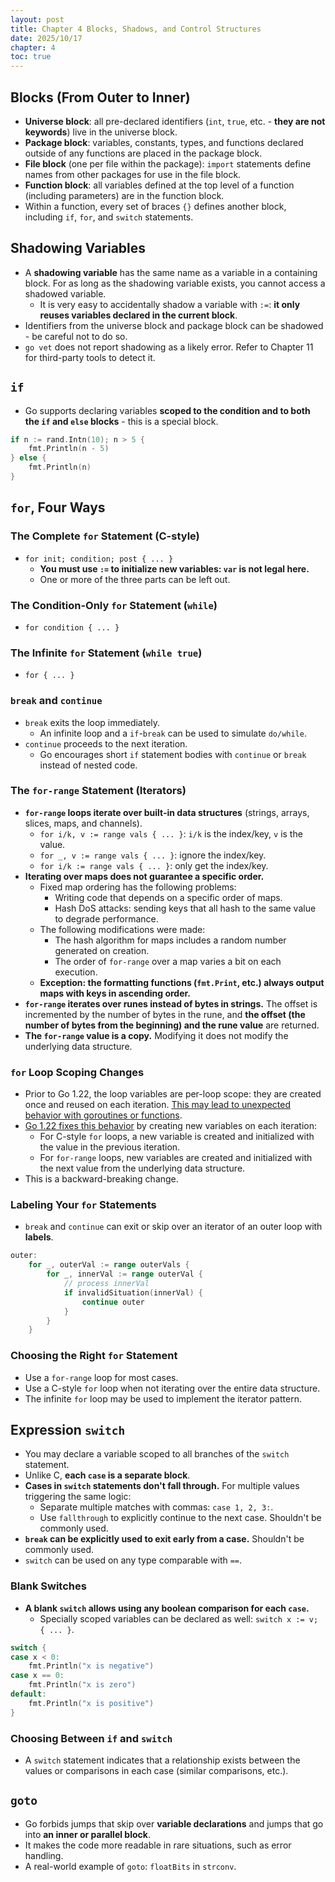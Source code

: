 ```yaml
---
layout: post
title: Chapter 4 Blocks, Shadows, and Control Structures
date: 2025/10/17
chapter: 4
toc: true
---
```


## Blocks (From Outer to Inner)

- **Universe block**: all pre-declared identifiers (`int`, `true`, etc. - **they are not keywords**) live in the universe block.
- **Package block**: variables, constants, types, and functions declared outside of any functions are placed in the package block.
- **File block** (one per file within the package): `import` statements define names from other packages for use in the file block.
- **Function block**: all variables defined at the top level of a function (including parameters) are in the function block.
- Within a function, every set of braces `{}` defines another block, including `if`, `for`, and `switch` statements.

## Shadowing Variables

- A **shadowing variable** has the same name as a variable in a containing block. For as long as the shadowing variable exists, you cannot access a shadowed variable.
  - It is very easy to accidentally shadow a variable with `:=`: **it only reuses variables declared in the current block**.
- Identifiers from the universe block and package block can be shadowed - be careful not to do so.
- `go vet` does not report shadowing as a likely error. Refer to Chapter 11 for third-party tools to detect it.


## `if`

- Go supports declaring variables **scoped to the condition and to both the `if` and `else` blocks** - this is a special block.

```go
if n := rand.Intn(10); n > 5 {
    fmt.Println(n - 5)
} else {
    fmt.Println(n)
}
```

## `for`, Four Ways

### The Complete `for` Statement (C-style)

- `for init; condition; post { ... }`
  - **You must use `:=` to initialize new variables: `var` is not legal here.**
  - One or more of the three parts can be left out.

### The Condition-Only `for` Statement (`while`)

- `for condition { ... }`

### The Infinite `for` Statement (`while true`)

- `for { ... }`

### `break` and `continue`

- `break` exits the loop immediately.
  - An infinite loop and a `if`-`break` can be used to simulate `do/while`.
- `continue` proceeds to the next iteration.
  - Go encourages short `if` statement bodies with `continue` or `break` instead of nested code.

### The `for-range` Statement (Iterators)

- **`for-range` loops iterate over built-in data structures** (strings, arrays, slices, maps, and channels).
  - `for i/k, v := range vals { ... }`: `i/k` is the index/key, `v` is the value.
  - `for _, v := range vals { ... }`: ignore the index/key.
  - `for i/k := range vals { ... }`: only get the index/key.
- **Iterating over maps does not guarantee a specific order.**
  - Fixed map ordering has the following problems:
    - Writing code that depends on a specific order of maps.
    - Hash DoS attacks: sending keys that all hash to the same value to degrade performance.
  - The following modifications were made:
    - The hash algorithm for maps includes a random number generated on creation.
    - The order of `for-range` over a map varies a bit on each execution.
  - **Exception: the formatting functions (`fmt.Print`, etc.) always output maps with keys in ascending order.**
- **`for-range` iterates over runes instead of bytes in strings.** The offset is incremented by the number of bytes in the rune, and **the offset (the number of bytes from the beginning) and the rune value** are returned.
- **The `for-range` value is a copy.** Modifying it does not modify the underlying data structure.

### `for` Loop Scoping Changes

- Prior to Go 1.22, the loop variables are per-loop scope: they are created once and reused on each iteration. [This may lead to unexpected behavior with goroutines or functions](https://go.dev/blog/loopvar-preview).
- [Go 1.22 fixes this behavior](https://tip.golang.org/doc/go1.22#language) by creating new variables on each iteration:
  - For C-style `for` loops, a new variable is created and initialized with the value in the previous iteration.
  - For `for-range` loops, new variables are created and initialized with the next value from the underlying data structure.
- This is a backward-breaking change.


### Labeling Your `for` Statements

- `break` and `continue` can exit or skip over an iterator of an outer loop with **labels**.

```go
outer:
    for _, outerVal := range outerVals {
        for _, innerVal := range outerVal {
            // process innerVal
            if invalidSituation(innerVal) {
                continue outer
            }
        }
    }
```

### Choosing the Right `for` Statement

- Use a `for-range` loop for most cases.
- Use a C-style `for` loop when not iterating over the entire data structure.
- The infinite `for` loop may be used to implement the iterator pattern.



## Expression `switch`

- You may declare a variable scoped to all branches of the `switch` statement.
- Unlike C, **each `case` is a separate block**.
- **Cases in `switch` statements don't fall through.** For multiple values triggering the same logic:
  - Separate multiple matches with commas: `case 1, 2, 3:`.
  - Use `fallthrough` to explicitly continue to the next case. Shouldn't be commonly used.
- **`break` can be explicitly used to exit early from a case.** Shouldn't be commonly used.
- `switch` can be used on any type comparable with `==`.


### Blank Switches

- **A blank `switch` allows using any boolean comparison for each `case`.**
  - Specially scoped variables can be declared as well: `switch x := v; { ... }`.

```go
switch {
case x < 0:
    fmt.Println("x is negative")
case x == 0:
    fmt.Println("x is zero")
default:
    fmt.Println("x is positive")
}
```

### Choosing Between `if` and `switch`

- A `switch` statement indicates that a relationship exists between the values or comparisons in each case (similar comparisons, etc.).


## `goto`

- Go forbids jumps that skip over **variable declarations** and jumps that go into **an inner or parallel block**.
- It makes the code more readable in rare situations, such as error handling.
- A real-world example of `goto`: `floatBits` in `strconv`.


